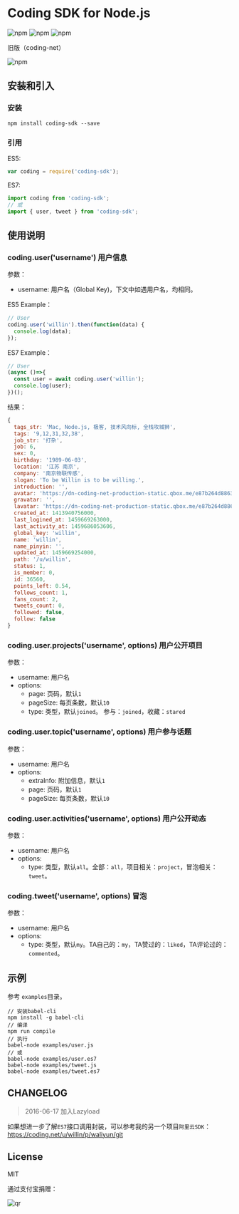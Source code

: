 # Coding SDK for Node.js

![npm](https://img.shields.io/npm/v/coding-sdk.svg) ![npm](https://img.shields.io/npm/dm/coding-sdk.svg) ![npm](https://img.shields.io/npm/dt/coding-sdk.svg)

旧版（coding-net）

![npm](https://img.shields.io/npm/dt/coding-net.svg)

## 安装和引入

### 安装

```
npm install coding-sdk --save
```

### 引用
ES5:

```js
var coding = require('coding-sdk');
```

ES7:

```js
import coding from 'coding-sdk';
// 或
import { user, tweet } from 'coding-sdk';
```

## 使用说明
### coding.user('username') 用户信息
参数：
- username: 用户名（Global Key)，下文中如遇用户名，均相同。

ES5 Example：

```js
// User
coding.user('willin').then(function(data) {
  console.log(data);
});
```

ES7 Example：

```js
// User
(async ()=>{
  const user = await coding.user('willin');
  console.log(user);
})();
```

结果：

```js
{
  tags_str: 'Mac, Node.js, 极客, 技术风向标, 全栈攻城狮',
  tags: '9,12,31,32,38',
  job_str: '打杂',
  job: 6,
  sex: 0,
  birthday: '1989-06-03',
  location: '江苏 南京',
  company: '南京物联传感',
  slogan: 'To be Willin is to be willing.',
  introduction: '',
  avatar: 'https://dn-coding-net-production-static.qbox.me/e87b264d88631de777ecfe2abb602de6.jpg',
  gravatar: '',
  lavatar: 'https://dn-coding-net-production-static.qbox.me/e87b264d88631de777ecfe2abb602de6.jpg',
  created_at: 1413940756000,
  last_logined_at: 1459669263000,
  last_activity_at: 1459686053606,
  global_key: 'willin',
  name: 'willin',
  name_pinyin: '',
  updated_at: 1459669254000,
  path: '/u/willin',
  status: 1,
  is_member: 0,
  id: 36560,
  points_left: 0.54,
  follows_count: 1,
  fans_count: 2,
  tweets_count: 0,
  followed: false,
  follow: false
}
```

### coding.user.projects('username', options) 用户公开项目
参数：
- username: 用户名
- options:
  - page: 页码，默认`1`
  - pageSize: 每页条数，默认`10`
  - type: 类型，默认`joined`。 参与：`joined`，收藏：`stared`

### coding.user.topic('username', options) 用户参与话题
参数：
- username: 用户名
- options:
  - extraInfo: 附加信息，默认`1`
  - page: 页码，默认`1`
  - pageSize: 每页条数，默认`10`

### coding.user.activities('username', options) 用户公开动态
参数：
- username: 用户名
- options:
  - type: 类型，默认`all`。全部：`all`，项目相关：`project`，冒泡相关：`tweet`。

### coding.tweet('username', options) 冒泡
参数：
- username: 用户名
- options:
  - type: 类型，默认`my`。TA自己的：`my`，TA赞过的：`liked`，TA评论过的：`commented`。

## 示例
参考 `examples`目录。

```
// 安装babel-cli
npm install -g babel-cli
// 编译
npm run compile
// 执行
babel-node examples/user.js
// 或
babel-node examples/user.es7
babel-node examples/tweet.js
babel-node examples/tweet.es7
```

## CHANGELOG

> 2016-06-17 加入Lazyload

如果想进一步了解`ES7`接口调用封装，可以参考我的另一个项目`阿里云SDK`： https://coding.net/u/willin/p/waliyun/git

## License

MIT

通过支付宝捐赠：

![qr](https://cloud.githubusercontent.com/assets/1890238/15489630/fccbb9cc-2193-11e6-9fed-b93c59d6ef37.png)

